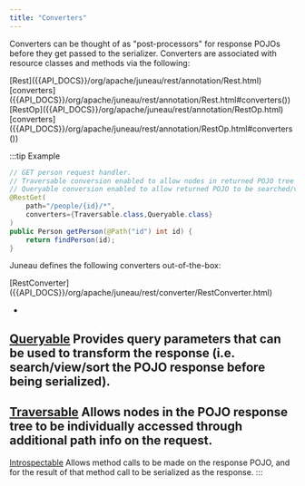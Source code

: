 ```yaml
---
title: "Converters"
---
```


Converters can be thought of as "post-processors" for response POJOs before they get passed to the serializer.
Converters are associated with resource classes and methods via the following:

<tree>
<node-0><java-annotation>[Rest]({{API_DOCS}}/org/apache/juneau/rest/annotation/Rest.html)</java-annotation></node-0>
<node-1><java-method-annotation>[converters]({{API_DOCS}}/org/apache/juneau/rest/annotation/Rest.html#converters())</java-method-annotation></node-1>
<node-0><java-annotation>[RestOp]({{API_DOCS}}/org/apache/juneau/rest/annotation/RestOp.html)</java-annotation></node-0>
<node-1><java-method-annotation>[converters]({{API_DOCS}}/org/apache/juneau/rest/annotation/RestOp.html#converters())</java-method-annotation></node-1>
</tree>

:::tip Example
```java
// GET person request handler.
// Traversable conversion enabled to allow nodes in returned POJO tree to be addressed.
// Queryable conversion enabled to allow returned POJO to be searched/viewed/sorted.
@RestGet(
    path="/people/{id}/*",
    converters={Traversable.class,Queryable.class}
)
public Person getPerson(@Path("id") int id) {
    return findPerson(id);
}
```

Juneau defines the following converters out-of-the-box:

<tree>
<node-0><java-class>[RestConverter]({{API_DOCS}}/org/apache/juneau/rest/converter/RestConverter.html)</java-class></node-0>
</tree>

-
[Queryable]({{API_DOCS}}/org/apache/juneau/rest/converter/Queryable.html)
Provides query parameters that can be used to transform the response (i.e. search/view/sort the
POJO response before being serialized).
-
[Traversable]({{API_DOCS}}/org/apache/juneau/rest/converter/Traversable.html)
Allows nodes in the POJO response tree to be individually accessed through additional path info on
the request.
-
[Introspectable]({{API_DOCS}}/org/apache/juneau/rest/converter/Introspectable.html)
Allows method calls to be made on the response POJO, and for the result of that method call to be
serialized as the response.
:::